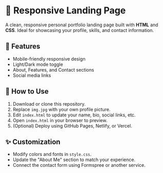 # 🌟 Responsive Landing Page

A clean, responsive personal portfolio landing page built with **HTML** and **CSS**. Ideal for showcasing your profile, skills, and contact information.

## 🚀 Features

- Mobile-friendly responsive design
- Light/Dark mode toggle
- About, Features, and Contact sections
- Social media links

## 📂 How to Use

1. Download or clone this repository.
2. Replace `img.jpg` with your own profile picture.
3. Edit `index.html` to update your name, bio, social links, etc.
4. Open `index.html` in your browser to preview.
5. (Optional) Deploy using GitHub Pages, Netlify, or Vercel.

## ✨ Customization

- Modify colors and fonts in `style.css`.
- Update the "About Me" section to match your experience.
- Connect the contact form using Formspree or another service.

